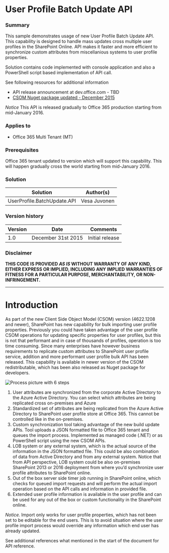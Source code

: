 # User Profile Batch Update API #

### Summary ###
This sample demonstrates usage of new User Profile Batch Update API. This capability is designed to handle mass updates cross multiple user profiles in the SharePoint Online. API makes it faster and more efficient to synchronize custom attributes from miscellanious systems to user profile properties. 

Solution contains code implemented with console application and also a PowerShell script based implementation of API call.

See following resources for additional information
- API release announcement at dev.office.com - TBD
- [CSOM Nuget package updated - December 2015](https://dev.office.com/blogs/new-sharepoint-csom-version-released-for-Office-365)

*Notice* This API is released gradually to Office 365 production starting from mid-January 2016. 

### Applies to ###
-  Office 365 Multi Tenant (MT)

### Prerequisites ###
Office 365 tenant updated to version which will support this capability. This will happen gradually cross the world starting from mid-January 2016.

### Solution ###
Solution | Author(s)
---------|----------
UserProfile.BatchUpdate.API | Vesa Juvonen

### Version history ###
Version  | Date | Comments
---------| -----| --------
1.0  | December 31st 2015 | Initial release

### Disclaimer ###
**THIS CODE IS PROVIDED *AS IS* WITHOUT WARRANTY OF ANY KIND, EITHER EXPRESS OR IMPLIED, INCLUDING ANY IMPLIED WARRANTIES OF FITNESS FOR A PARTICULAR PURPOSE, MERCHANTABILITY, OR NON-INFRINGEMENT.**


----------

# Introduction #
As part of the new Client Side Object Model (CSOM) version (4622.1208 and newer), SharePoint has new capability for bulk importing user profile properties. Previously you could have taken advantage of the user profile CSOM operations for updating specific properties for user profiles, but this is not that performant and in case of thousands of profiles, operation is too time consuming.
Since many enterprises have however business requirements to replicate custom attributes to SharePoint user profile service, addition and more performant user profile bulk API has been released. This capability is available in newer version of the CSOM redistributable, which has been also released as Nuget package for developers. 

![Process picture with 6 steps](http://i.imgur.com/f0bUVto.png)

1. User attributes are synchronized from the corporate Active Directory to the Azure Active Directory. You can select which attributes are being replicated cross on-premises and Azure
2.	Standardized set of attributes are being replicated from the Azure Active Directory to SharePoint user profile store at Office 365. This cannot be controlled like in the on-premises.
3.	Custom synchronization tool taking advantage of the new build update APIs. Tool uploads a JSON formatted file to Office 365 tenant and queues the import process. Implemented as managed code (.NET) or as PowerShell script using the new CSOM APIs.
4.	LOB system or any external system, which is the actual source of the information in the JSON formatted file. This could be also combination of data from Active Directory and from any external system. Notice that from API perspective, LOB system could be also on-premises SharePoint 2013 or 2016 deployment from where you’d synchronize user profile attributes to SharePoint online.
5.	Out of the box server side timer job running in SharePoint online, which checks for queued import requests and will perform the actual import operation based on the API calls and information in provided file. 
6.	Extended user profile information is available in the user profile and can be used for any out of the box or custom functionality in the SharePoint online. 

*Notice.* Import only works for user profile properties, which has not been set to be editable for the end users. This is to avoid situation where the user profile import process would override any information which end user has already updated.

See additional references what mentioned in the start of the document for API reference.

